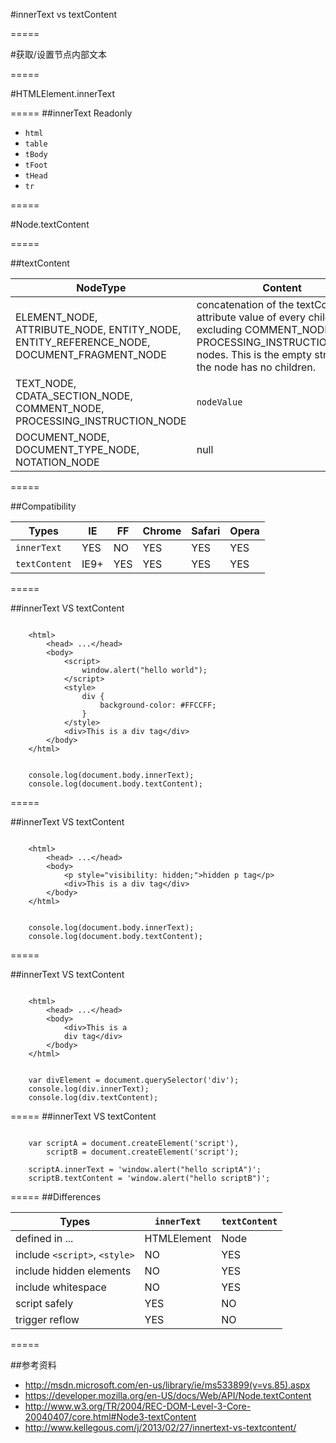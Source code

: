 #innerText vs textContent

=====

#获取/设置节点内部文本

=====

#HTMLElement.innerText


=====
##innerText Readonly

* `html`
* `table`
* `tBody`
* `tFoot`
* `tHead`
* `tr`

=====

#Node.textContent

=====

##textContent

| NodeType                                                                                 | Content                                                                                                                                                                                   |
|------------------------------------------------------------------------------------------|-------------------------------------------------------------------------------------------------------------------------------------------------------------------------------------------|
| ELEMENT_NODE, ATTRIBUTE_NODE, ENTITY_NODE, ENTITY_REFERENCE_NODE, DOCUMENT_FRAGMENT_NODE | concatenation of the textContent attribute value of every child node, excluding COMMENT_NODE and PROCESSING_INSTRUCTION_NODE nodes. This is the empty string if the node has no children. |
| TEXT_NODE, CDATA_SECTION_NODE, COMMENT_NODE, PROCESSING_INSTRUCTION_NODE                 | `nodeValue`                                                                                                                                                                               |
| DOCUMENT_NODE, DOCUMENT_TYPE_NODE, NOTATION_NODE                                         | null                                                                                                                                                                                      |

=====

##Compatibility

| Types         | IE   | FF  | Chrome | Safari | Opera |
|---------------|------|-----|--------|--------|-------|
| `innerText`   | YES  | NO  | YES    | YES    | YES   |
| `textContent` | IE9+ | YES | YES    | YES    | YES   |

=====

##innerText VS textContent

<pre data-md-slide="no"><code class="language-markup">
    &lt;html&gt;
        &lt;head&gt; ...&lt;/head&gt;
        &lt;body&gt;
            &lt;script&gt;
                window.alert("hello world");
            &lt;/script&gt;
            &lt;style&gt;
                div {
                    background-color: #FFCCFF;
                }
            &lt;/style&gt;
            &lt;div&gt;This is a div tag&lt;/div&gt;
        &lt;/body&gt;
    &lt;/html&gt;
</code></pre>

<pre data-md-slide="no"><code class="language-javascript">
    console.log(document.body.innerText);
    console.log(document.body.textContent);
</code></pre>


=====

##innerText VS textContent

<pre data-md-slide="no"><code class="language-markup">
    &lt;html&gt;
        &lt;head&gt; ...&lt;/head&gt;
        &lt;body&gt;
            &lt;p style="visibility: hidden;"&gt;hidden p tag&lt;/p&gt;
            &lt;div&gt;This is a div tag&lt;/div&gt;
        &lt;/body&gt;
    &lt;/html&gt;
</code></pre>
<pre data-md-slide="no"><code class="language-javascript">
    console.log(document.body.innerText);
    console.log(document.body.textContent);
</code></pre>



=====

##innerText VS textContent

<pre data-md-slide="no"><code class="language-markup">
    &lt;html&gt;
        &lt;head&gt; ...&lt;/head&gt;
        &lt;body&gt;
            &lt;div&gt;This is a
            div tag&lt;/div&gt;
        &lt;/body&gt;
    &lt;/html&gt;
</code></pre>

<pre data-md-slide="no"><code class="language-javascript">
    var divElement = document.querySelector('div');
    console.log(div.innerText);
    console.log(div.textContent);
</code></pre>


=====
##innerText VS textContent


<pre data-md-slide="no"><code class="language-javascript">
    var scriptA = document.createElement('script'),
        scriptB = document.createElement('script');

    scriptA.innerText = 'window.alert("hello scriptA")';
    scriptB.textContent = 'window.alert("hello scriptB")';
</code></pre>


=====
##Differences

| Types                         | `innerText` | `textContent` |
|-------------------------------|-------------|---------------|
| defined in ...                | HTMLElement | Node          |
| include `<script>`, `<style>` | NO          | YES           |
| include hidden elements       | NO          | YES           |
| include whitespace            | NO          | YES           |
| script safely                 | YES         | NO            |
| trigger reflow                | YES         | NO            |

=====

##参考资料
* http://msdn.microsoft.com/en-us/library/ie/ms533899(v=vs.85).aspx
* https://developer.mozilla.org/en-US/docs/Web/API/Node.textContent
* http://www.w3.org/TR/2004/REC-DOM-Level-3-Core-20040407/core.html#Node3-textContent
* http://www.kellegous.com/j/2013/02/27/innertext-vs-textcontent/
